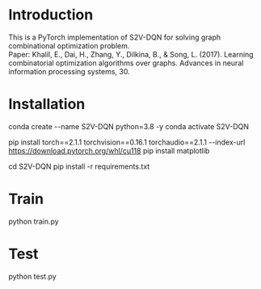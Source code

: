 # Introduction
This is a PyTorch implementation of S2V-DQN for solving graph combinational optimization problem.  
Paper: Khalil, E., Dai, H., Zhang, Y., Dilkina, B., & Song, L. (2017). Learning combinatorial optimization algorithms over graphs. Advances in neural information processing systems, 30.

# Installation  
conda create --name S2V-DQN python=3.8 -y
conda activate S2V-DQN

pip install torch==2.1.1 torchvision==0.16.1 torchaudio==2.1.1 --index-url https://download.pytorch.org/whl/cu118
pip install matplotlib

cd S2V-DQN
pip install -r requirements.txt

# Train
python train.py

# Test
python test.py



